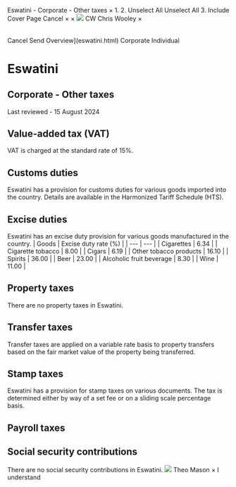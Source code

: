 Eswatini - Corporate - Other taxes
×
1.
2.
Unselect All
Unselect All
3.
Include Cover Page
Cancel
×
×
![](-/media/world-wide-tax-summaries/attachments/global---chris-wooley.ashx%3Frev=ac5e5f3223b34096b1afc2a6009c7320&revision=ac5e5f32-23b3-4096-b1af-c2a6009c7320&hash=859B7ADC84DC2CBEC9760E9E6EE7DE6D0A8BFCDF)
CW
Chris Wooley
×
######
Cancel
Send
Overview](eswatini.html)
Corporate
Individual
# Eswatini
## Corporate - Other taxes
Last reviewed - 15 August 2024
## Value-added tax (VAT)
VAT is charged at the standard rate of 15%.
## Customs duties
Eswatini has a provision for customs duties for various goods imported into the country. Details are available in the Harmonized Tariff Schedule (HTS).
## Excise duties
Eswatini has an excise duty provision for various goods manufactured in the country.
| Goods | Excise duty rate (%) |
| --- | --- |
| Cigarettes | 6.34 |
| Cigarette tobacco | 8.00 |
| Cigars | 6.19 |
| Other tobacco products | 16.10 |
| Spirits | 36.00 |
| Beer | 23.00 |
| Alcoholic fruit beverage | 8.30 |
| Wine | 11.00 |
## Property taxes
There are no property taxes in Eswatini.
## Transfer taxes
Transfer taxes are applied on a variable rate basis to property transfers based on the fair market value of the property being transferred.
## Stamp taxes
Eswatini has a provision for stamp taxes on various documents. The tax is determined either by way of a set fee or on a sliding scale percentage basis.
## Payroll taxes
## Social security contributions
There are no social security contributions in Eswatini.
![](-/media/world-wide-tax-summaries/attachments/swaziland---theo-mason.ashx%3Frev=d3b8963e84b6442aaf0b4b3b2da3759e&revision=d3b8963e-84b6-442a-af0b-4b3b2da3759e&hash=74D2CCFDB0DC50D66F0450DECF19F5D2411B1F43)
Theo Mason
×
I understand